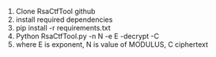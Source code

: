 1. Clone RsaCtfTool github
2. install required dependencies
3. pip install -r requirements.txt
4. Python RsaCtfTool.py -n N -e E -decrypt -C
5. where E is exponent, N is value of MODULUS, C ciphertext
